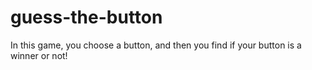 # guess-the-button
In this game, you choose a button, and then you find if your button is a winner or not!
